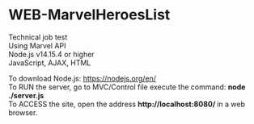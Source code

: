 # WEB-MarvelHeroesList
Technical job test <br/>
  Using Marvel API <br/>
  Node.js v14.15.4 or higher <br/>
  JavaScript, AJAX, HTML
  
  To download Node.js: https://nodejs.org/en/ <br/>
  To RUN the server, go to MVC/Control file execute the command: <b>node ./server.js</b> <br/>
  To ACCESS the site, open the address <b> http://localhost:8080/ </b> in a web browser.
